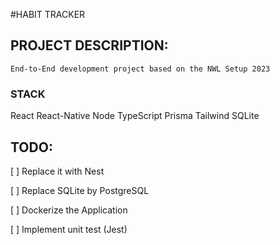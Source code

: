 #HABIT TRACKER

## PROJECT DESCRIPTION:

    End-to-End development project based on the NWL Setup 2023

### STACK

React
React-Native
Node
TypeScript
Prisma
Tailwind
SQLite

## TODO:

 <p> [ ] Replace it with Nest </ p> 
 <p> [ ] Replace SQLite by PostgreSQL </ p> 
 <p> [ ] Dockerize the Application </ p> 
 <p> [ ] Implement unit test (Jest) </ p> 
